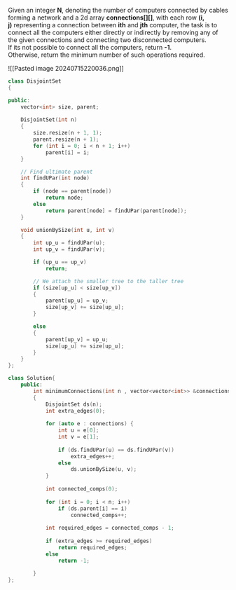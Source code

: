 Given an integer **N**, denoting the number of computers connected by cables forming a network and a 2d array **connections[][]**, with each row **(i, j)** representing a connection between **ith** and **jth** computer, the task is to connect all the computers either directly or indirectly by removing any of the given connections and connecting two disconnected computers.   
If its not possible to connect all the computers, return **-1**.   
Otherwise, return the minimum number of such operations required.

![[Pasted image 20240715220036.png]]

```cpp
class DisjointSet
{

public:
    vector<int> size, parent;
 
    DisjointSet(int n)
    {
        size.resize(n + 1, 1);
        parent.resize(n + 1);
        for (int i = 0; i < n + 1; i++)
            parent[i] = i;
    }

    // Find ultimate parent
    int findUPar(int node)
    {
        if (node == parent[node])
            return node;
        else
            return parent[node] = findUPar(parent[node]);
    }

    void unionBySize(int u, int v)
    {
        int up_u = findUPar(u);
        int up_v = findUPar(v);

        if (up_u == up_v)
            return;

        // We attach the smaller tree to the taller tree
        if (size[up_u] < size[up_v])
        {
            parent[up_u] = up_v;
            size[up_v] += size[up_u];
        }

        else
        {
            parent[up_v] = up_u;
            size[up_u] += size[up_u];
        }
    }
};

class Solution{
    public:
        int minimumConnections(int n , vector<vector<int>> &connections)
        {
            DisjointSet ds(n);
            int extra_edges(0);
            
            for (auto e : connections) {
                int u = e[0];
                int v = e[1];
                
                if (ds.findUPar(u) == ds.findUPar(v))
                    extra_edges++;
                else
                    ds.unionBySize(u, v);
            }
            
            int connected_comps(0);
            
            for (int i = 0; i < n; i++)
                if (ds.parent[i] == i)
                    connected_comps++;
                    
            int required_edges = connected_comps - 1;
            
            if (extra_edges >= required_edges)
                return required_edges;
            else
                return -1;
            
        }
};
```